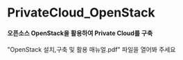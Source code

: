 # PrivateCloud_OpenStack
#### 오픈소스 OpenStack을 활용하여 Private Cloud를 구축

"OpenStack 설치,구축 및 활용 매뉴얼.pdf" 파일을 열어봐 주세요
